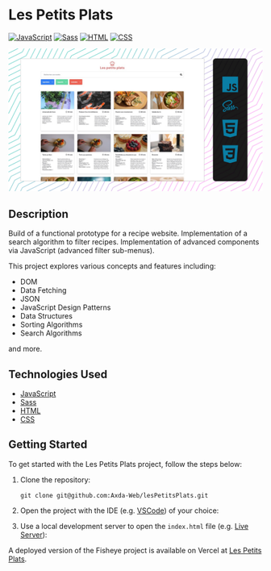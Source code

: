 # Les Petits Plats

[![JavaScript](https://img.shields.io/badge/JavaScript-F7DF1E?logo=javascript&logoColor=black&style=flat-square)](https://developer.mozilla.org/en-US/docs/Web/JavaScript)
[![Sass](https://img.shields.io/badge/Sass-CC6699?logo=sass&logoColor=white&style=flat-square)](https://sass-lang.com/)
[![HTML](https://img.shields.io/badge/HTML-E34F26?logo=html5&logoColor=white&style=flat-square)](https://developer.mozilla.org/en-US/docs/Web/HTML)
[![CSS](https://img.shields.io/badge/CSS-1572B6?logo=css3&logoColor=white&style=flat-square)](https://developer.mozilla.org/en-US/docs/Web/CSS)

![screenshot](/screenshot.jpg)

## Description

Build of a functional prototype for a recipe website. Implementation of a search algorithm to filter recipes. Implementation of advanced components via JavaScript (advanced filter sub-menus).

This project explores various concepts and features including:

- DOM
- Data Fetching
- JSON
- JavaScript Design Patterns
- Data Structures
- Sorting Algorithms
- Search Algorithms

and more.

## Technologies Used

- [JavaScript](https://developer.mozilla.org/en-US/docs/Web/JavaScript)
- [Sass](https://sass-lang.com/)
- [HTML](https://developer.mozilla.org/en-US/docs/Web/HTML)
- [CSS](https://developer.mozilla.org/en-US/docs/Web/CSS)

## Getting Started

To get started with the Les Petits Plats project, follow the steps below:

1. Clone the repository:

   ```shell
   git clone git@github.com:Axda-Web/lesPetitsPlats.git
   ```

2. Open the project with the IDE (e.g. [VSCode](https://code.visualstudio.com/)) of your choice:

3. Use a local development server to open the `index.html` file (e.g. [Live Server](https://marketplace.visualstudio.com/items?itemName=ritwickdey.LiveServer)):

A deployed version of the Fisheye project is available on Vercel at [Les Petits Plats](https://fisheye-ez0pmi6a7-axda-web.vercel.app/).
